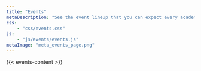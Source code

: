 ```yaml
---
title: "Events"
metaDescription: "See the event lineup that you can expect every academic year!"
css: 
    - "css/events.css"
js: 
    - "js/events/events.js"
metaImage: "meta_events_page.png"
---
```


{{< events-content >}}
